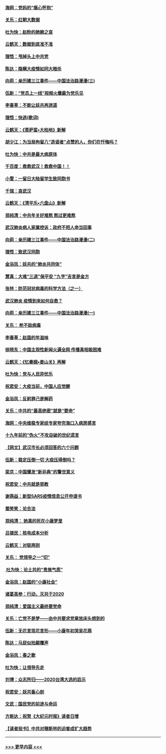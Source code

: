 #### [海网：党妈的“瘟心怀抱”](../pages/nsc993/n11840740.md?t=02032122) 
#### [关乐：红朝大数据](../pages/nsc993/n11840675.md?t=02032122) 
#### [吐为快：赵粉的肺腑之哀](../pages/nsc993/n11840618.md?t=02032122) 
#### [云鹤天：数据到底准不准](../pages/nsc993/n11840325.md?t=02032122) 
#### [理悟：甩掉头上中共党](../pages/nsc993/n11838826.md?t=02032122) 
#### [陈达：隐瞒大疫情如同大暗杀](../pages/nsc993/n11838771.md?t=02032122) 
#### [向莉：亲历建三江事件——中国法治路漫漫(三)](../pages/nsc993/n11831825.md?t=02032122) 
#### [伍新：“党员上一线”视频火爆最为党乐见](../pages/nsc993/n11838200.md?t=02032122) 
#### [李春草：不能让妖共再逍遥](../pages/nsc993/n11838102.md?t=02032122) 
#### [理悟：快逃(歌词)](../pages/nsc993/n11838083.md?t=02032122) 
#### [云鹤天：《菩萨蛮▪大柏地》新解](../pages/nsc993/n11838059.md?t=02032122) 
#### [胡少江：为当局拘留八“造谣者”点赞的人，你们在忏悔吗？](../pages/nsc993/n11836801.md?t=02032122) 
#### [吐为快：中共是最大病原体](../pages/nsc993/n11836748.md?t=02032122) 
#### [千百度：救救武汉！救救中国！！](../pages/nsc993/n11836145.md?t=02032122) 
#### [小雪：一留日大陆留学生致同胞书](../pages/nsc993/n11834624.md?t=02032122) 
#### [千瑞：哀武汉](../pages/nsc993/n11833647.md?t=02032122) 
#### [云鹤天：《清平乐▪六盘山》新解](../pages/nsc993/n11833611.md?t=02032122) 
#### [郑纯清：中共年关好难熬 熬过更难熬](../pages/nsc993/n11833489.md?t=02032122) 
#### [武汉肺炎病人家属控诉：政府不把人命当回事](../pages/nsc993/n11833205.md?t=02032122) 
#### [向莉：亲历建三江事件——中国法治路漫漫(二)](../pages/nsc993/n11829102.md?t=02032122) 
#### [理悟：致武汉同胞](../pages/nsc993/n11831522.md?t=02032122) 
#### [金浴凤：妖共的“肺炎共同体”](../pages/nsc993/n11829448.md?t=02032122) 
#### [慧真：大难“三退”保平安 “九字”吉言是金方](../pages/nsc993/n11829501.md?t=02032122) 
#### [张林：防范冠状病毒的科学方法（之一）](../pages/nsc993/n11828618.md?t=02032122) 
#### [武汉肺炎 疫情到来如何自救？](../pages/nsc993/n11827632.md?t=02032122) 
#### [向莉：亲历建三江事件——中国法治路漫漫(一)](../pages/nsc993/n11827190.md?t=02032122) 
#### [关乐： 枪不敌病毒](../pages/nsc993/n11826746.md?t=02032122) 
#### [李春草：赵国的年滋味](../pages/nsc993/n11826321.md?t=02032122) 
#### [徐晓东：中国主观性新闻火遍全网 传播真相极困难](../pages/nsc993/n11826508.md?t=02032122) 
#### [云鹤天：《忆秦娥▪娄山关》再解](../pages/nsc993/n11824682.md?t=02032122) 
#### [吐为快：党与人民异忧乐](../pages/nsc993/n11824660.md?t=02032122) 
#### [祝君安：大疫当前，中国人应觉醒](../pages/nsc993/n11821946.md?t=02032122) 
#### [金浴凤：反躬罪己是解药](../pages/nsc993/n11820280.md?t=02032122) 
#### [关乐：中共的“最高绝密”就是“要命”](../pages/nsc993/n11816946.md?t=02032122) 
#### [海网：中央维稳专家组专家夸完海口入病房感言](../pages/nsc993/n11815138.md?t=02032122) 
#### [十九年前的“伪火”不攻自破的世纪谎言](../pages/nsc993/n11813238.md?t=02032122) 
#### [【网文】武汉市长必须回答的六个问题](../pages/nsc993/n11813848.md?t=02032122) 
#### [伍新：稳定压倒一切 大疫压得倒吗？](../pages/nsc993/n11812634.md?t=02032122) 
#### [梁京：中国爆发“新非典”的警世意义](../pages/nsc993/n11812554.md?t=02032122) 
#### [祝君安：中共就是邪教](../pages/nsc993/n11812431.md?t=02032122) 
#### [谢燕益：新型SARS疫情信息公开申请书](../pages/nsc993/n11808840.md?t=02032122) 
#### [蜀笑笑：论合法](../pages/nsc993/n11808064.md?t=02032122) 
#### [郑纯清： 她真的死在小康梦里](../pages/nsc993/n11806623.md?t=02032122) 
#### [吕锡民：核电成本分析](../pages/nsc993/n11806284.md?t=02032122) 
#### [云鹤天：对联两则](../pages/nsc993/n11805957.md?t=02032122) 
#### [关乐： 党领导之一“切”](../pages/nsc993/n11804505.md?t=02032122) 
#### [ 吐为快：论土共的“贵族气质”](../pages/nsc993/n11804490.md?t=02032122) 
#### [金浴凤：赵国的“小康社会”](../pages/nsc993/n11804452.md?t=02032122) 
#### [诸葛高参：行动，灭共于2020](../pages/nsc993/n11804120.md?t=02032122) 
#### [郑纯清：爱国主义最终要党命](../pages/nsc993/n11802197.md?t=02032122) 
#### [关乐：亡党不是梦——由中共要求党章放床头想到的](../pages/nsc993/n11802156.md?t=02032122) 
#### [伍新：无花言现花言形——小康年初哭吴花燕](../pages/nsc993/n11800044.md?t=02032122) 
#### [陈达：马屁似拍颠覆声](../pages/nsc993/n11800010.md?t=02032122) 
#### [金浴凤：春之歌](../pages/nsc993/n11797687.md?t=02032122) 
#### [吐为快：让领导先走](../pages/nsc993/n11797512.md?t=02032122) 
#### [刘博：众志所归——2020台湾大选的启示](../pages/nsc993/n11796878.md?t=02032122) 
#### [祝君安：妖共畜心剖](../pages/nsc993/n11794273.md?t=02032122) 
#### [文武：国民党的前途与命运](../pages/nsc993/n11794198.md?t=02032122) 
#### [方能达：祝贺《大纪元时报》读者日增](../pages/nsc993/n11793807.md?t=02032122) 
#### [【读者投书】中共对穆斯林的迫害成扩大趋势](../pages/nsc993/n11791371.md?t=02032122) 

----
#### [ >>> 更早内容 <<< ](../indexes/nsc993-earlier.md)
